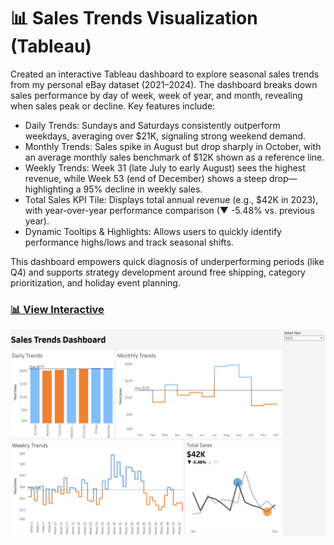 # 📊 Sales Trends Visualization (Tableau)

Created an interactive Tableau dashboard to explore seasonal sales trends from my personal eBay dataset (2021–2024). The dashboard breaks down sales performance by day of week, week of year, and month, revealing when sales peak or decline. Key features include:

- Daily Trends: Sundays and Saturdays consistently outperform weekdays, averaging over $21K, signaling strong weekend demand.
- Monthly Trends: Sales spike in August but drop sharply in October, with an average monthly sales benchmark of $12K shown as a reference line.
- Weekly Trends: Week 31 (late July to early August) sees the highest revenue, while Week 53 (end of December) shows a steep drop—highlighting a 95% decline in weekly sales.
- Total Sales KPI Tile: Displays total annual revenue (e.g., $42K in 2023), with year-over-year performance comparison (▼ -5.48% vs. previous year).
- Dynamic Tooltips & Highlights: Allows users to quickly identify performance highs/lows and track seasonal shifts.

This dashboard empowers quick diagnosis of underperforming periods (like Q4) and supports strategy development around free shipping, category prioritization, and holiday event planning.

### [📊 View Interactive](https://public.tableau.com/app/profile/matthew.arucan/viz/Sales_Trends_Dashboard_17450293000150/Dashboard1)

![Dashboard Preview](assets/Dashboard.png)
